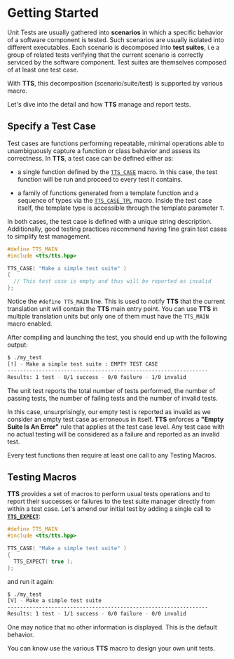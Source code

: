 # Getting Started

Unit Tests are usually gathered into **scenarios** in which a specific behavior of a software component is tested. Such scenarios are usually isolated into different executables. Each scenario is decomposed into **test suites**, i.e a group of related tests verifying that the current scenario is correctly serviced by the software component. Test suites are themselves composed of at least one test case.

With **TTS**, this decomposition (scenario/suite/test) is supported by various macro.

Let's dive into the detail and how **TTS** manage and report tests.

## Specify a Test Case

Test cases are functions performing repeatable, minimal operations able to unambiguously capture a function or class behavior and assess its correctness. In **TTS**, a test case can be defined either as:

  * a single function defined by the [`TTS_CASE`](https://github.com/jfalcou/tts/wiki/Scenario-Definition#tts_case) macro.
    In this case, the test function will be run and proceed to every test it contains.

  * a family of functions generated from a template function and a sequence of types
    via the [`TTS_CASE_TPL`](https://github.com/jfalcou/tts/wiki/Scenario-Definition#tts_case_tpl) macro. Inside the test case itself, the template
    type is accessible through the template parameter `T`.

In both cases, the test case is defined with a unique string description. Additionally, good
testing practices recommend having fine grain test cases to simplify test management.

~~~~~~~~~~~~~~~~~~~~~~~~~~~~~~~~~~~~~~~~ c++
#define TTS_MAIN
#include <tts/tts.hpp>

TTS_CASE( "Make a simple test suite" )
{
  // This test case is empty and thus will be reported as invalid
};
~~~~~~~~~~~~~~~~~~~~~~~~~~~~~~~~~~~~~~~~

Notice the `#define TTS_MAIN` line. This is used to notify **TTS** that the current translation unit will contain the **TTS** main entry point. You can use **TTS** in multiple translation units but only one of them must have the `TTS_MAIN` macro enabled.

After compiling and launching the test, you should end up with the following output:

~~~~~~~~~~~~~~~~~~~~~~~~~~~~~~~~~~~~~~~~ bash
$ ./my_test
[!] - Make a simple test suite : EMPTY TEST CASE
----------------------------------------------------------------
Results: 1 test - 0/1 success - 0/0 failure - 1/0 invalid
~~~~~~~~~~~~~~~~~~~~~~~~~~~~~~~~~~~~~~~~

The unit test reports the total number of tests performed, the number of passing tests, the number of failing tests and the number of invalid tests.

In this case, unsurprisingly, our empty test is reported as invalid as we consider an empty test case as erroneous in itself.
**TTS** enforces a **"Empty Suite Is An Error"** rule that applies at the test case level. Any test case with no actual testing will be considered as a failure and reported as an invalid test.

Every test functions then require at least one call to any Testing Macros.

## Testing Macros

**TTS** provides a set of macros to perform usual tests operations and to report their successes or failures to the test suite manager directly from within a test case. Let's amend our initial test by adding a single call to
[**`TTS_EXPECT`**](https://github.com/jfalcou/tts/wiki/Basic-Tests#tts_expect):

~~~~~~~~~~~~~~~~~~~~~~~~~~~~~~~~~~~~~~~~ c++
#define TTS_MAIN
#include <tts/tts.hpp>

TTS_CASE( "Make a simple test suite" )
{
  TTS_EXPECT( true );
};
~~~~~~~~~~~~~~~~~~~~~~~~~~~~~~~~~~~~~~~~

and run it again:

~~~~~~~~~~~~~~~~~~~~~~~~~~~~~~~~~~~~~~~~ bash
$ ./my_test
[V] - Make a simple test suite
----------------------------------------------------------------
Results: 1 test - 1/1 success - 0/0 failure - 0/0 invalid
~~~~~~~~~~~~~~~~~~~~~~~~~~~~~~~~~~~~~~~~

One may notice that no other information is displayed. This is the default behavior.

You can know use the various **TTS** macro to design your own unit tests.
